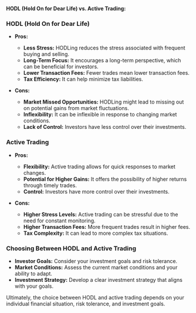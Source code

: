 **HODL (Hold On for Dear Life) vs. Active Trading:**

### **HODL (Hold On for Dear Life)**

- **Pros:**
  - **Less Stress:** HODLing reduces the stress associated with frequent buying and selling.
  - **Long-Term Focus:** It encourages a long-term perspective, which can be beneficial for investors.
  - **Lower Transaction Fees:** Fewer trades mean lower transaction fees.
  - **Tax Efficiency:** It can help minimize tax liabilities.

- **Cons:**
  - **Market Missed Opportunities:** HODLing might lead to missing out on potential gains from market fluctuations.
  - **Inflexibility:** It can be inflexible in response to changing market conditions.
  - **Lack of Control:** Investors have less control over their investments.

### **Active Trading**

- **Pros:**
  - **Flexibility:** Active trading allows for quick responses to market changes.
  - **Potential for Higher Gains:** It offers the possibility of higher returns through timely trades.
  - **Control:** Investors have more control over their investments.

- **Cons:**
  - **Higher Stress Levels:** Active trading can be stressful due to the need for constant monitoring.
  - **Higher Transaction Fees:** More frequent trades result in higher fees.
  - **Tax Complexity:** It can lead to more complex tax situations.

### **Choosing Between HODL and Active Trading**

- **Investor Goals:** Consider your investment goals and risk tolerance.
- **Market Conditions:** Assess the current market conditions and your ability to adapt.
- **Investment Strategy:** Develop a clear investment strategy that aligns with your goals.

Ultimately, the choice between HODL and active trading depends on your individual financial situation, risk tolerance, and investment goals.